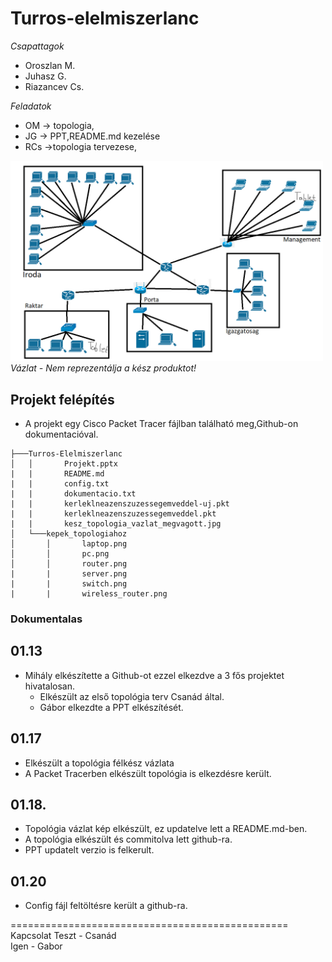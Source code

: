 # Turros-elelmiszerlanc

 *Csapattagok*
- Oroszlan M.
- Juhasz G.
- Riazancev Cs.

*Feladatok*
- OM -> topologia,
- JG -> PPT,README.md kezelése
- RCs ->topologia tervezese,
<img src="https://raw.githubusercontent.com/OsziMisi/Turros-elelmiszerlanc/main/kesz_topologia_vazlat_megvagott.jpg" width="500px">
<i>Vázlat - Nem reprezentálja a kész produktot!</i>

## Projekt felépítés
- A projekt egy Cisco Packet Tracer fájlban található meg,Github-on dokumentacióval.
```
├───Turros-Elelmiszerlanc
│   │       Projekt.pptx   
|   |       README.md
|   |       config.txt
|   |       dokumentacio.txt
|   |       kerleklneazenszuzessegemveddel-uj.pkt
|   |       kerleklneazenszuzessegemveddel.pkt
|   |       kesz_topologia_vazlat_megvagott.jpg
│   └───kepek_topologiahoz
│       │       laptop.png
│       │       pc.png
│       │       router.png
|       |       server.png
|       |       switch.png
|       |       wireless_router.png
```
### Dokumentalas
## 01.13
- Mihály elkészítette a Github-ot ezzel elkezdve a 3 fős projektet hivatalosan.
  - Elkészült az első topológia terv Csanád által.
  - Gábor elkezdte a PPT elkészítését.
## 01.17
  - Elkészült a topológia félkész vázlata
  - A Packet Tracerben elkészült topológia is elkezdésre került.
## 01.18.
  - Topológia vázlat kép elkészült, ez updatelve lett a README.md-ben.
  - A topológia elkészült és commitolva lett github-ra.
  - PPT updatelt verzio is felkerult.
## 01.20
  - Config fájl feltöltésre került a github-ra.

================================================
<br>
Kapcsolat Teszt - Csanád
<br>
Igen - Gabor
